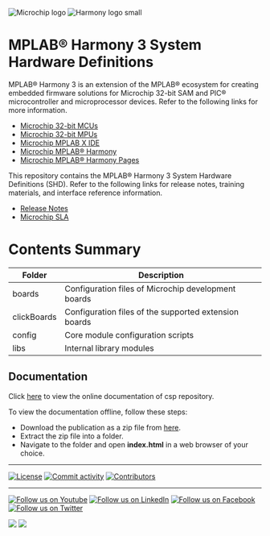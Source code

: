 ﻿![Microchip logo](https://raw.githubusercontent.com/wiki/Microchip-MPLAB-Harmony/Microchip-MPLAB-Harmony.github.io/images/microchip_logo.png)
![Harmony logo small](https://raw.githubusercontent.com/wiki/Microchip-MPLAB-Harmony/Microchip-MPLAB-Harmony.github.io/images/microchip_mplab_harmony_logo_small.png)

# MPLAB® Harmony 3 System Hardware Definitions

MPLAB® Harmony 3 is an extension of the MPLAB® ecosystem for creating
embedded firmware solutions for Microchip 32-bit SAM and PIC® microcontroller
and microprocessor devices. Refer to the following links for more information.

- [Microchip 32-bit MCUs](https://www.microchip.com/design-centers/32-bit)
- [Microchip 32-bit MPUs](https://www.microchip.com/design-centers/32-bit-mpus)
- [Microchip MPLAB X IDE](https://www.microchip.com/mplab/mplab-x-ide)
- [Microchip MPLAB® Harmony](https://www.microchip.com/mplab/mplab-harmony)
- [Microchip MPLAB® Harmony Pages](https://microchip-mplab-harmony.github.io/)

This repository contains the MPLAB® Harmony 3 System Hardware Definitions (SHD).
Refer to the following links for release notes, training materials, and interface
reference information.

- [Release Notes](./release_notes.md)
- [Microchip SLA](Microchip_SLA001.md)

# Contents Summary

| Folder      | Description                                           |
| ----------- | ----------------------------------------------------- |
| boards      | Configuration files of Microchip development boards   |
| clickBoards | Configuration files of the supported extension boards |
| config      | Core module configuration scripts                     |
| libs        | Internal library modules                              |

## Documentation

Click [here](https://onlinedocs.microchip.com/v2/keyword-lookup?keyword=shdMainBoardHelpKeyword&redirect=true) to view the online documentation of csp repository.

To view the documentation offline, follow these steps:
 - Download the publication as a zip file from [here](https://onlinedocs.microchip.com/download/GUID-72679332-5DB4-417E-ABF2-90DB2270509C?type=webhelp).
 - Extract the zip file into a folder.
 - Navigate to the folder and open **index.html** in a web browser of your choice.

---

[![License](https://img.shields.io/badge/license-Harmony%20license-orange.svg)](https://github.com/Microchip-MPLAB-Harmony/shd/blob/master/Microchip_SLA001.md)
[![Commit activity](https://img.shields.io/github/commit-activity/y/Microchip-MPLAB-Harmony/shd.svg)](https://github.com/Microchip-MPLAB-Harmony/shd/graphs/commit-activity)
[![Contributors](https://img.shields.io/github/contributors-anon/Microchip-MPLAB-Harmony/shd.svg)]()

---

[![Follow us on Youtube](https://img.shields.io/badge/Youtube-Follow%20us%20on%20Youtube-red.svg)](https://www.youtube.com/user/MicrochipTechnology)
[![Follow us on LinkedIn](https://img.shields.io/badge/LinkedIn-Follow%20us%20on%20LinkedIn-blue.svg)](https://www.linkedin.com/company/microchip-technology)
[![Follow us on Facebook](https://img.shields.io/badge/Facebook-Follow%20us%20on%20Facebook-blue.svg)](https://www.facebook.com/microchiptechnology/)
[![Follow us on Twitter](https://img.shields.io/twitter/follow/MicrochipTech.svg?style=social)](https://twitter.com/MicrochipTech)

[![](https://img.shields.io/github/stars/Microchip-MPLAB-Harmony/shd.svg?style=social)]()
[![](https://img.shields.io/github/watchers/Microchip-MPLAB-Harmony/shd.svg?style=social)]()
